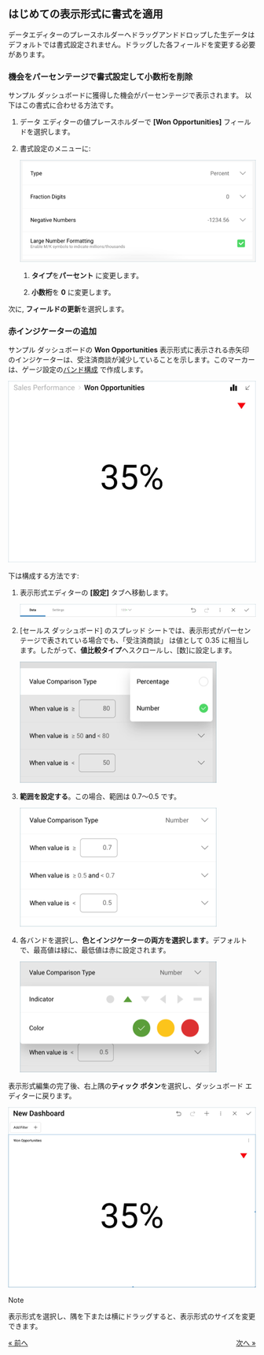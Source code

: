 ## はじめての表示形式に書式を適用 

データエディターのプレースホルダーへドラッグアンドドロップした生データはデフォルトでは書式設定されません。ドラッグした各フィールドを変更する必要があります。

### 機会をパーセンテージで書式設定して小数桁を削除

サンプル ダッシュボードに獲得した機会がパーセンテージで表示されます。
以下はこの書式に合わせる方法です。

1.  データ エディターの値プレースホルダーで **[Won Opportunities]** フィールドを選択します。

2.  書式設定のメニューに:
    
    ![SalesWonOpportFormatting\_All](images/SalesWonOpportFormatting_All.png)
    
    1.  **タイプ**を**パーセント** に変更します。
    
    2.  **小数桁**を **0** に変更します。

次に, **フィールドの更新**を選択します。

### 赤インジケーターの追加

サンプル ダッシュボードの **Won Opportunities** 表示形式に表示される赤矢印のインジケーターは、受注済商談が減少していることを示します。このマーカーは、ゲージ設定の[バンド構成](~/jp/data-visualizations/gauge-views.html#bands-configuration) で作成します。

![SalesWonOpportunitiesConditionalFormattingMarker\_All](images/SalesWonOpportunitiesConditionalFormattingMarker_All.png)

下は構成する方法です:

1.  表示形式エディターの **[設定]** タブへ移動します。
    
    ![TutorialsSettingsMenu\_All](images/TutorialsSettingsMenu_All.png)



2.  [セールス ダッシュボード] のスプレッド シートでは、表示形式がパーセンテージで表されている場合でも、「受注済商談」 は値として 0.35 に相当します。したがって、**値比較タイプ**へスクロールし、[数]に設定します。
    
    ![TutorialsValueComparisonTypeNumber\_All](images/TutorialsValueComparisonTypeNumber_All.png)



3.  **範囲を設定する**。この場合、範囲は 0.7～0.5 です。
    
    ![SalesChangingBands\_All](images/SalesChangingBands_All.png)



4.  各バンドを選択し、**色とインジケーターの両方を選択します**。デフォルトで、最高値は緑に、最低値は赤に設定されます。
    
    ![SalesChangingBandColorIndicator\_All](images/SalesChangingBandColorIndicator_All.png)

表示形式編集の完了後、右上隅の**ティック ボタン**を選択し、ダッシュボード エディターに戻ります。

![SalesWidgetInDashboardEditor\_All](images/SalesWidgetInDashboardEditor_All.png)

>[!NOTE]
>表示形式を選択し、隅を下または横にドラッグすると、表示形式のサイズを変更できます。

<style>
.previous {
    text-align: left
}

.next {
    float: right
}

</style>

<a href="sales-selecting-data-visualization.md" class="previous">&laquo; 前へ</a>
<a href="sales-applying-theme.md" class="next">次へ &raquo;</a>

